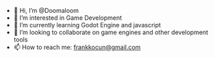 - 👋 Hi, I’m @Doomaloom
- 👀 I’m interested in Game Development
- 🌱 I’m currently learning Godot Engine and javascript
- 💞️ I’m looking to collaborate on game engines and other development tools
- 📫 How to reach me: frankkocun@gmail.com

<!---
Doomaloom/Doomaloom is a ✨ special ✨ repository because its `README.md` (this file) appears on your GitHub profile.
You can click the Preview link to take a look at your changes.
--->
